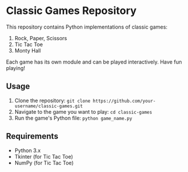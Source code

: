 # Classic Games Repository

This repository contains Python implementations of classic games:

1. Rock, Paper, Scissors
2. Tic Tac Toe
3. Monty Hall

Each game has its own module and can be played interactively. Have fun playing!

## Usage

1. Clone the repository: `git clone https://github.com/your-username/classic-games.git`
2. Navigate to the game you want to play: `cd classic-games`
3. Run the game's Python file: `python game_name.py`

## Requirements

- Python 3.x
- Tkinter (for Tic Tac Toe)
- NumPy (for Tic Tac Toe)
